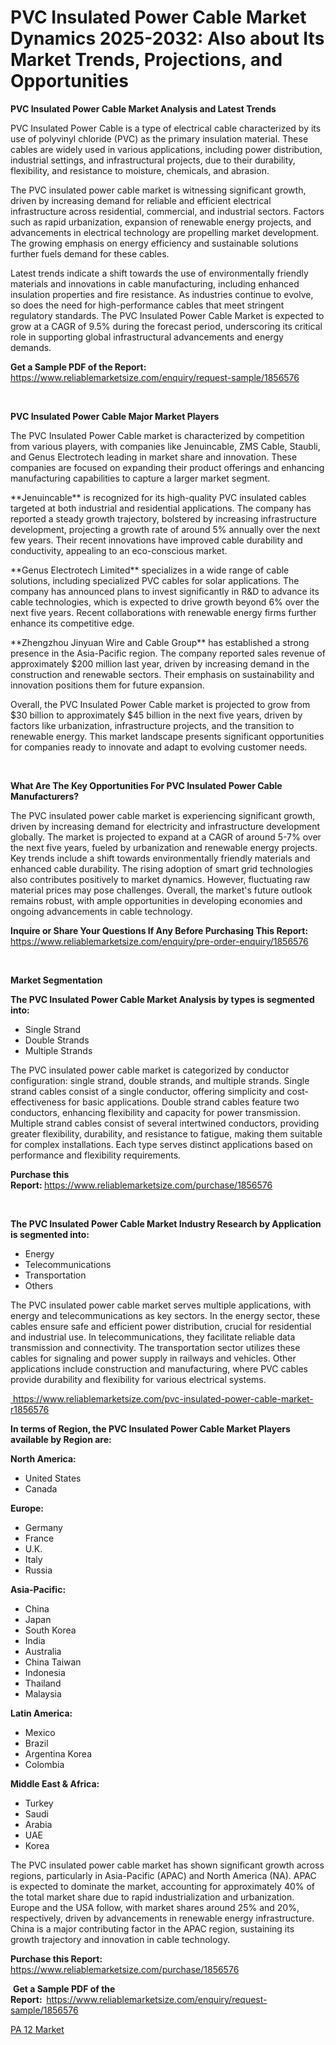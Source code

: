 <p><h1>PVC Insulated Power Cable Market Dynamics 2025-2032: Also about Its Market Trends, Projections, and Opportunities</h1></p><p><strong>PVC Insulated Power Cable Market Analysis and Latest Trends</strong></p>
<p><p>PVC Insulated Power Cable is a type of electrical cable characterized by its use of polyvinyl chloride (PVC) as the primary insulation material. These cables are widely used in various applications, including power distribution, industrial settings, and infrastructural projects, due to their durability, flexibility, and resistance to moisture, chemicals, and abrasion.</p><p>The PVC insulated power cable market is witnessing significant growth, driven by increasing demand for reliable and efficient electrical infrastructure across residential, commercial, and industrial sectors. Factors such as rapid urbanization, expansion of renewable energy projects, and advancements in electrical technology are propelling market development. The growing emphasis on energy efficiency and sustainable solutions further fuels demand for these cables.</p><p>Latest trends indicate a shift towards the use of environmentally friendly materials and innovations in cable manufacturing, including enhanced insulation properties and fire resistance. As industries continue to evolve, so does the need for high-performance cables that meet stringent regulatory standards. The PVC Insulated Power Cable Market is expected to grow at a CAGR of 9.5% during the forecast period, underscoring its critical role in supporting global infrastructural advancements and energy demands.</p></p>
<p><strong>Get a Sample PDF of the Report:&nbsp;</strong> <a href="https://www.reliablemarketsize.com/enquiry/request-sample/1856576?utm_campaign=3072&utm_medium=2&utm_source=Github&utm_content=ia&utm_term=01042025&utm_id=pvc-insulated-power-cable">https://www.reliablemarketsize.com/enquiry/request-sample/1856576</a></p>
<p>&nbsp;</p>
<p><strong>PVC Insulated Power Cable Major Market Players</strong></p>
<p><p>The PVC Insulated Power Cable market is characterized by competition from various players, with companies like Jenuincable, ZMS Cable, Staubli, and Genus Electrotech leading in market share and innovation. These companies are focused on expanding their product offerings and enhancing manufacturing capabilities to capture a larger market segment.</p><p>**Jenuincable** is recognized for its high-quality PVC insulated cables targeted at both industrial and residential applications. The company has reported a steady growth trajectory, bolstered by increasing infrastructure development, projecting a growth rate of around 5% annually over the next few years. Their recent innovations have improved cable durability and conductivity, appealing to an eco-conscious market.</p><p>**Genus Electrotech Limited** specializes in a wide range of cable solutions, including specialized PVC cables for solar applications. The company has announced plans to invest significantly in R&D to advance its cable technologies, which is expected to drive growth beyond 6% over the next five years. Recent collaborations with renewable energy firms further enhance its competitive edge.</p><p>**Zhengzhou Jinyuan Wire and Cable Group** has established a strong presence in the Asia-Pacific region. The company reported sales revenue of approximately $200 million last year, driven by increasing demand in the construction and renewable sectors. Their emphasis on sustainability and innovation positions them for future expansion.</p><p>Overall, the PVC Insulated Power Cable market is projected to grow from $30 billion to approximately $45 billion in the next five years, driven by factors like urbanization, infrastructure projects, and the transition to renewable energy. This market landscape presents significant opportunities for companies ready to innovate and adapt to evolving customer needs.</p></p>
<p>&nbsp;</p>
<p><strong>What Are The Key Opportunities For PVC Insulated Power Cable Manufacturers?</strong></p>
<p><p>The PVC insulated power cable market is experiencing significant growth, driven by increasing demand for electricity and infrastructure development globally. The market is projected to expand at a CAGR of around 5-7% over the next five years, fueled by urbanization and renewable energy projects. Key trends include a shift towards environmentally friendly materials and enhanced cable durability. The rising adoption of smart grid technologies also contributes positively to market dynamics. However, fluctuating raw material prices may pose challenges. Overall, the market's future outlook remains robust, with ample opportunities in developing economies and ongoing advancements in cable technology.</p></p>
<p><strong>Inquire or Share Your Questions If Any Before Purchasing This Report:</strong> <a href="https://www.reliablemarketsize.com/enquiry/pre-order-enquiry/1856576?utm_campaign=3072&utm_medium=2&utm_source=Github&utm_content=ia&utm_term=01042025&utm_id=pvc-insulated-power-cable">https://www.reliablemarketsize.com/enquiry/pre-order-enquiry/1856576</a></p>
<p>&nbsp;</p>
<p><strong>Market Segmentation</strong></p>
<p><strong>The PVC Insulated Power Cable Market Analysis by types is segmented into:</strong></p>
<p><ul><li>Single Strand</li><li>Double Strands</li><li>Multiple Strands</li></ul></p>
<p><p>The PVC insulated power cable market is categorized by conductor configuration: single strand, double strands, and multiple strands. Single strand cables consist of a single conductor, offering simplicity and cost-effectiveness for basic applications. Double strand cables feature two conductors, enhancing flexibility and capacity for power transmission. Multiple strand cables consist of several intertwined conductors, providing greater flexibility, durability, and resistance to fatigue, making them suitable for complex installations. Each type serves distinct applications based on performance and flexibility requirements.</p></p>
<p><strong>Purchase this Report:&nbsp;</strong><a href="https://www.reliablemarketsize.com/purchase/1856576?utm_campaign=3072&utm_medium=2&utm_source=Github&utm_content=ia&utm_term=01042025&utm_id=pvc-insulated-power-cable">https://www.reliablemarketsize.com/purchase/1856576</a></p>
<p>&nbsp;</p>
<p><strong>The PVC Insulated Power Cable Market Industry Research by Application is segmented into:</strong></p>
<p><ul><li>Energy</li><li>Telecommunications</li><li>Transportation</li><li>Others</li></ul></p>
<p><p>The PVC insulated power cable market serves multiple applications, with energy and telecommunications as key sectors. In the energy sector, these cables ensure safe and efficient power distribution, crucial for residential and industrial use. In telecommunications, they facilitate reliable data transmission and connectivity. The transportation sector utilizes these cables for signaling and power supply in railways and vehicles. Other applications include construction and manufacturing, where PVC cables provide durability and flexibility for various electrical systems.</p></p>
<p><a href="https://www.reliablemarketsize.com/pvc-insulated-power-cable-market-r1856576?utm_campaign=3072&utm_medium=2&utm_source=Github&utm_content=ia&utm_term=01042025&utm_id=pvc-insulated-power-cable">&nbsp;https://www.reliablemarketsize.com/pvc-insulated-power-cable-market-r1856576</a></p>
<p><strong>In terms of Region, the PVC Insulated Power Cable Market Players available by Region are:</strong></p>
<p>
    <p> <strong> North America: </strong>
        <ul>
            <li>United States</li>
            <li>Canada</li>
        </ul>
        </p> 
    <p> <strong> Europe: </strong>
        <ul>
            <li>Germany</li>
            <li>France</li>
            <li>U.K.</li>
            <li>Italy</li>
            <li>Russia</li>
        </ul>
        </p> 
    <p> <strong> Asia-Pacific: </strong>
        <ul>
            <li>China</li>
            <li>Japan</li>
            <li>South Korea</li>
            <li>India</li>
            <li>Australia</li>
            <li>China Taiwan</li>
            <li>Indonesia</li>
            <li>Thailand</li>
            <li>Malaysia</li>
        </ul>
        </p> 
    <p> <strong> Latin America: </strong>
        <ul>
            <li>Mexico</li>
            <li>Brazil</li>
            <li>Argentina Korea</li>
            <li>Colombia</li>
        </ul>
        </p> 
    <p> <strong> Middle East & Africa: </strong>
        <ul>
            <li>Turkey</li>
            <li>Saudi</li>
            <li>Arabia</li>
            <li>UAE</li>
            <li>Korea</li>
        </ul>
    </p>
    </p>
<p><p>The PVC insulated power cable market has shown significant growth across regions, particularly in Asia-Pacific (APAC) and North America (NA). APAC is expected to dominate the market, accounting for approximately 40% of the total market share due to rapid industrialization and urbanization. Europe and the USA follow, with market shares around 25% and 20%, respectively, driven by advancements in renewable energy infrastructure. China is a major contributing factor in the APAC region, sustaining its growth trajectory and innovation in cable technology.</p></p>
<p><strong>Purchase this Report: </strong><a href="https://www.reliablemarketsize.com/purchase/1856576?utm_campaign=3072&utm_medium=2&utm_source=Github&utm_content=ia&utm_term=01042025&utm_id=pvc-insulated-power-cable">https://www.reliablemarketsize.com/purchase/1856576</a></p>
<p>&nbsp;<strong>Get a Sample PDF of the Report:&nbsp;&nbsp;</strong><a href="https://www.reliablemarketsize.com/enquiry/request-sample/1856576?utm_campaign=3072&utm_medium=2&utm_source=Github&utm_content=ia&utm_term=01042025&utm_id=pvc-insulated-power-cable">https://www.reliablemarketsize.com/enquiry/request-sample/1856576</a></p>
<p><strong></strong></p>
<p><p><a href="https://github.com/briandahm87/Market-Research-Report-List-1/blob/main/pa-12-market.md?utm_campaign=3072&utm_medium=2&utm_source=Github&utm_content=ia&utm_term=01042025&utm_id=pvc-insulated-power-cable">PA 12 Market</a></p></p>